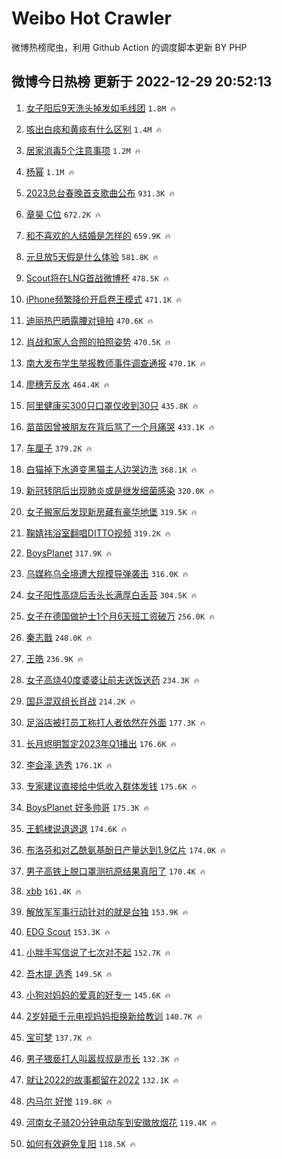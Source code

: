 # Weibo Hot Crawler 



微博热榜爬虫，利用 Github Action 的调度脚本更新 BY PHP 


## 微博今日热榜 更新于 2022-12-29 20:52:13 
1. [女子阳后9天洗头掉发如毛线团](https://s.weibo.com/weibo?q=%23%E5%A5%B3%E5%AD%90%E9%98%B3%E5%90%8E9%E5%A4%A9%E6%B4%97%E5%A4%B4%E6%8E%89%E5%8F%91%E5%A6%82%E6%AF%9B%E7%BA%BF%E5%9B%A2%23&t=31&band_rank=1&Refer=top) `1.8M 🔥` 

1. [咳出白痰和黄痰有什么区别](https://s.weibo.com/weibo?q=%23%E5%92%B3%E5%87%BA%E7%99%BD%E7%97%B0%E5%92%8C%E9%BB%84%E7%97%B0%E6%9C%89%E4%BB%80%E4%B9%88%E5%8C%BA%E5%88%AB%23&t=31&band_rank=2&Refer=top) `1.4M 🔥` 

1. [居家消毒5个注意事项](https://s.weibo.com/weibo?q=%23%E5%B1%85%E5%AE%B6%E6%B6%88%E6%AF%925%E4%B8%AA%E6%B3%A8%E6%84%8F%E4%BA%8B%E9%A1%B9%23&t=31&band_rank=3&Refer=top) `1.2M 🔥` 

1. [杨幂](https://s.weibo.com/weibo?q=%E6%9D%A8%E5%B9%82&t=31&band_rank=4&Refer=top) `1.1M 🔥` 

1. [2023总台春晚首支歌曲公布](https://s.weibo.com/weibo?q=%232023%E6%80%BB%E5%8F%B0%E6%98%A5%E6%99%9A%E9%A6%96%E6%94%AF%E6%AD%8C%E6%9B%B2%E5%85%AC%E5%B8%83%23&t=31&band_rank=5&Refer=top) `931.3K 🔥` 

1. [章昊 C位](https://s.weibo.com/weibo?q=%E7%AB%A0%E6%98%8A%20C%E4%BD%8D&t=31&band_rank=6&Refer=top) `672.2K 🔥` 

1. [和不喜欢的人结婚是怎样的](https://s.weibo.com/weibo?q=%23%E5%92%8C%E4%B8%8D%E5%96%9C%E6%AC%A2%E7%9A%84%E4%BA%BA%E7%BB%93%E5%A9%9A%E6%98%AF%E6%80%8E%E6%A0%B7%E7%9A%84%23&t=31&band_rank=7&Refer=top) `659.9K 🔥` 

1. [元旦放5天假是什么体验](https://s.weibo.com/weibo?q=%23%E5%85%83%E6%97%A6%E6%94%BE5%E5%A4%A9%E5%81%87%E6%98%AF%E4%BB%80%E4%B9%88%E4%BD%93%E9%AA%8C%23&t=31&band_rank=8&Refer=top) `581.8K 🔥` 

1. [Scout将在LNG首战微博杯](https://s.weibo.com/weibo?q=%23Scout%E5%B0%86%E5%9C%A8LNG%E9%A6%96%E6%88%98%E5%BE%AE%E5%8D%9A%E6%9D%AF%23&t=31&band_rank=9&Refer=top) `478.5K 🔥` 

1. [iPhone频繁降价开启卷王模式](https://s.weibo.com/weibo?q=%23iPhone%E9%A2%91%E7%B9%81%E9%99%8D%E4%BB%B7%E5%BC%80%E5%90%AF%E5%8D%B7%E7%8E%8B%E6%A8%A1%E5%BC%8F%23&t=31&band_rank=10&Refer=top) `471.1K 🔥` 

1. [迪丽热巴晒露腰对镜拍](https://s.weibo.com/weibo?q=%23%E8%BF%AA%E4%B8%BD%E7%83%AD%E5%B7%B4%E6%99%92%E9%9C%B2%E8%85%B0%E5%AF%B9%E9%95%9C%E6%8B%8D%23&t=31&band_rank=11&Refer=top) `470.6K 🔥` 

1. [肖战和家人合照的拍照姿势](https://s.weibo.com/weibo?q=%23%E8%82%96%E6%88%98%E5%92%8C%E5%AE%B6%E4%BA%BA%E5%90%88%E7%85%A7%E7%9A%84%E6%8B%8D%E7%85%A7%E5%A7%BF%E5%8A%BF%23&t=31&band_rank=12&Refer=top) `470.5K 🔥` 

1. [南大发布学生举报教师事件调查通报](https://s.weibo.com/weibo?q=%23%E5%8D%97%E5%A4%A7%E5%8F%91%E5%B8%83%E5%AD%A6%E7%94%9F%E4%B8%BE%E6%8A%A5%E6%95%99%E5%B8%88%E4%BA%8B%E4%BB%B6%E8%B0%83%E6%9F%A5%E9%80%9A%E6%8A%A5%23&t=31&band_rank=13&Refer=top) `470.1K 🔥` 

1. [廖穗芳反水](https://s.weibo.com/weibo?q=%23%E5%BB%96%E7%A9%97%E8%8A%B3%E5%8F%8D%E6%B0%B4%23&t=31&band_rank=14&Refer=top) `464.4K 🔥` 

1. [阿里健康买300只口罩仅收到30只](https://s.weibo.com/weibo?q=%23%E9%98%BF%E9%87%8C%E5%81%A5%E5%BA%B7%E4%B9%B0300%E5%8F%AA%E5%8F%A3%E7%BD%A9%E4%BB%85%E6%94%B6%E5%88%B030%E5%8F%AA%23&t=31&band_rank=15&Refer=top) `435.8K 🔥` 

1. [苗苗因曾被朋友在背后骂了一个月痛哭](https://s.weibo.com/weibo?q=%23%E8%8B%97%E8%8B%97%E5%9B%A0%E6%9B%BE%E8%A2%AB%E6%9C%8B%E5%8F%8B%E5%9C%A8%E8%83%8C%E5%90%8E%E9%AA%82%E4%BA%86%E4%B8%80%E4%B8%AA%E6%9C%88%E7%97%9B%E5%93%AD%23&t=31&band_rank=16&Refer=top) `433.1K 🔥` 

1. [车厘子](https://s.weibo.com/weibo?q=%E8%BD%A6%E5%8E%98%E5%AD%90&t=31&band_rank=17&Refer=top) `379.2K 🔥` 

1. [白猫掉下水道变黑猫主人边哭边洗](https://s.weibo.com/weibo?q=%23%E7%99%BD%E7%8C%AB%E6%8E%89%E4%B8%8B%E6%B0%B4%E9%81%93%E5%8F%98%E9%BB%91%E7%8C%AB%E4%B8%BB%E4%BA%BA%E8%BE%B9%E5%93%AD%E8%BE%B9%E6%B4%97%23&t=31&band_rank=18&Refer=top) `368.1K 🔥` 

1. [新冠转阴后出现肺炎或是继发细菌感染](https://s.weibo.com/weibo?q=%23%E6%96%B0%E5%86%A0%E8%BD%AC%E9%98%B4%E5%90%8E%E5%87%BA%E7%8E%B0%E8%82%BA%E7%82%8E%E6%88%96%E6%98%AF%E7%BB%A7%E5%8F%91%E7%BB%86%E8%8F%8C%E6%84%9F%E6%9F%93%23&t=31&band_rank=19&Refer=top) `320.0K 🔥` 

1. [女子搬家后发现新房藏有豪华地堡](https://s.weibo.com/weibo?q=%23%E5%A5%B3%E5%AD%90%E6%90%AC%E5%AE%B6%E5%90%8E%E5%8F%91%E7%8E%B0%E6%96%B0%E6%88%BF%E8%97%8F%E6%9C%89%E8%B1%AA%E5%8D%8E%E5%9C%B0%E5%A0%A1%23&t=31&band_rank=20&Refer=top) `319.5K 🔥` 

1. [鞠婧祎浴室翻唱DITTO视频](https://s.weibo.com/weibo?q=%23%E9%9E%A0%E5%A9%A7%E7%A5%8E%E6%B5%B4%E5%AE%A4%E7%BF%BB%E5%94%B1DITTO%E8%A7%86%E9%A2%91%23&t=31&band_rank=21&Refer=top) `319.2K 🔥` 

1. [BoysPlanet](https://s.weibo.com/weibo?q=%23BoysPlanet%23&t=31&band_rank=22&Refer=top) `317.9K 🔥` 

1. [乌媒称乌全境遭大规模导弹袭击](https://s.weibo.com/weibo?q=%23%E4%B9%8C%E5%AA%92%E7%A7%B0%E4%B9%8C%E5%85%A8%E5%A2%83%E9%81%AD%E5%A4%A7%E8%A7%84%E6%A8%A1%E5%AF%BC%E5%BC%B9%E8%A2%AD%E5%87%BB%23&t=31&band_rank=23&Refer=top) `316.0K 🔥` 

1. [女子阳性高烧后舌头长满厚白舌苔](https://s.weibo.com/weibo?q=%23%E5%A5%B3%E5%AD%90%E9%98%B3%E6%80%A7%E9%AB%98%E7%83%A7%E5%90%8E%E8%88%8C%E5%A4%B4%E9%95%BF%E6%BB%A1%E5%8E%9A%E7%99%BD%E8%88%8C%E8%8B%94%23&t=31&band_rank=24&Refer=top) `304.5K 🔥` 

1. [女子在德国做护士1个月6天班工资破万](https://s.weibo.com/weibo?q=%23%E5%A5%B3%E5%AD%90%E5%9C%A8%E5%BE%B7%E5%9B%BD%E5%81%9A%E6%8A%A4%E5%A3%AB1%E4%B8%AA%E6%9C%886%E5%A4%A9%E7%8F%AD%E5%B7%A5%E8%B5%84%E7%A0%B4%E4%B8%87%23&t=31&band_rank=25&Refer=top) `256.0K 🔥` 

1. [秦志戬](https://s.weibo.com/weibo?q=%E7%A7%A6%E5%BF%97%E6%88%AC&t=31&band_rank=26&Refer=top) `248.0K 🔥` 

1. [王皓](https://s.weibo.com/weibo?q=%E7%8E%8B%E7%9A%93&t=31&band_rank=27&Refer=top) `236.9K 🔥` 

1. [女子高烧40度婆婆让前夫送饭送药](https://s.weibo.com/weibo?q=%23%E5%A5%B3%E5%AD%90%E9%AB%98%E7%83%A740%E5%BA%A6%E5%A9%86%E5%A9%86%E8%AE%A9%E5%89%8D%E5%A4%AB%E9%80%81%E9%A5%AD%E9%80%81%E8%8D%AF%23&t=31&band_rank=28&Refer=top) `234.3K 🔥` 

1. [国乒混双组长肖战](https://s.weibo.com/weibo?q=%23%E5%9B%BD%E4%B9%92%E6%B7%B7%E5%8F%8C%E7%BB%84%E9%95%BF%E8%82%96%E6%88%98%23&t=31&band_rank=29&Refer=top) `214.2K 🔥` 

1. [足浴店被打员工称打人者依然在外面](https://s.weibo.com/weibo?q=%23%E8%B6%B3%E6%B5%B4%E5%BA%97%E8%A2%AB%E6%89%93%E5%91%98%E5%B7%A5%E7%A7%B0%E6%89%93%E4%BA%BA%E8%80%85%E4%BE%9D%E7%84%B6%E5%9C%A8%E5%A4%96%E9%9D%A2%23&t=31&band_rank=30&Refer=top) `177.3K 🔥` 

1. [长月烬明暂定2023年Q1播出](https://s.weibo.com/weibo?q=%23%E9%95%BF%E6%9C%88%E7%83%AC%E6%98%8E%E6%9A%82%E5%AE%9A2023%E5%B9%B4Q1%E6%92%AD%E5%87%BA%23&t=31&band_rank=31&Refer=top) `176.6K 🔥` 

1. [李会泽 选秀](https://s.weibo.com/weibo?q=%E6%9D%8E%E4%BC%9A%E6%B3%BD%20%E9%80%89%E7%A7%80&t=31&band_rank=32&Refer=top) `176.1K 🔥` 

1. [专家建议直接给中低收入群体发钱](https://s.weibo.com/weibo?q=%23%E4%B8%93%E5%AE%B6%E5%BB%BA%E8%AE%AE%E7%9B%B4%E6%8E%A5%E7%BB%99%E4%B8%AD%E4%BD%8E%E6%94%B6%E5%85%A5%E7%BE%A4%E4%BD%93%E5%8F%91%E9%92%B1%23&t=31&band_rank=33&Refer=top) `175.6K 🔥` 

1. [BoysPlanet 好多帅哥](https://s.weibo.com/weibo?q=BoysPlanet%20%E5%A5%BD%E5%A4%9A%E5%B8%85%E5%93%A5&t=31&band_rank=34&Refer=top) `175.3K 🔥` 

1. [王鹤棣说退退退](https://s.weibo.com/weibo?q=%23%E7%8E%8B%E9%B9%A4%E6%A3%A3%E8%AF%B4%E9%80%80%E9%80%80%E9%80%80%23&t=31&band_rank=35&Refer=top) `174.6K 🔥` 

1. [布洛芬和对乙酰氨基酚日产量达到1.9亿片](https://s.weibo.com/weibo?q=%23%E5%B8%83%E6%B4%9B%E8%8A%AC%E5%92%8C%E5%AF%B9%E4%B9%99%E9%85%B0%E6%B0%A8%E5%9F%BA%E9%85%9A%E6%97%A5%E4%BA%A7%E9%87%8F%E8%BE%BE%E5%88%B01.9%E4%BA%BF%E7%89%87%23&t=31&band_rank=36&Refer=top) `174.0K 🔥` 

1. [男子高铁上脱口罩测抗原结果真阳了](https://s.weibo.com/weibo?q=%23%E7%94%B7%E5%AD%90%E9%AB%98%E9%93%81%E4%B8%8A%E8%84%B1%E5%8F%A3%E7%BD%A9%E6%B5%8B%E6%8A%97%E5%8E%9F%E7%BB%93%E6%9E%9C%E7%9C%9F%E9%98%B3%E4%BA%86%23&t=31&band_rank=37&Refer=top) `170.4K 🔥` 

1. [xbb](https://s.weibo.com/weibo?q=%23xbb%23&t=31&band_rank=38&Refer=top) `161.4K 🔥` 

1. [解放军军事行动针对的就是台独](https://s.weibo.com/weibo?q=%23%E8%A7%A3%E6%94%BE%E5%86%9B%E5%86%9B%E4%BA%8B%E8%A1%8C%E5%8A%A8%E9%92%88%E5%AF%B9%E7%9A%84%E5%B0%B1%E6%98%AF%E5%8F%B0%E7%8B%AC%23&t=31&band_rank=39&Refer=top) `153.9K 🔥` 

1. [EDG Scout](https://s.weibo.com/weibo?q=EDG%20Scout&t=31&band_rank=40&Refer=top) `153.3K 🔥` 

1. [小胖手写信说了七次对不起](https://s.weibo.com/weibo?q=%23%E5%B0%8F%E8%83%96%E6%89%8B%E5%86%99%E4%BF%A1%E8%AF%B4%E4%BA%86%E4%B8%83%E6%AC%A1%E5%AF%B9%E4%B8%8D%E8%B5%B7%23&t=31&band_rank=41&Refer=top) `152.7K 🔥` 

1. [吾木提 选秀](https://s.weibo.com/weibo?q=%E5%90%BE%E6%9C%A8%E6%8F%90%20%E9%80%89%E7%A7%80&t=31&band_rank=42&Refer=top) `149.5K 🔥` 

1. [小狗对妈妈的爱真的好专一](https://s.weibo.com/weibo?q=%23%E5%B0%8F%E7%8B%97%E5%AF%B9%E5%A6%88%E5%A6%88%E7%9A%84%E7%88%B1%E7%9C%9F%E7%9A%84%E5%A5%BD%E4%B8%93%E4%B8%80%23&t=31&band_rank=43&Refer=top) `145.6K 🔥` 

1. [2岁娃砸千元电视妈妈拒换新给教训](https://s.weibo.com/weibo?q=%232%E5%B2%81%E5%A8%83%E7%A0%B8%E5%8D%83%E5%85%83%E7%94%B5%E8%A7%86%E5%A6%88%E5%A6%88%E6%8B%92%E6%8D%A2%E6%96%B0%E7%BB%99%E6%95%99%E8%AE%AD%23&t=31&band_rank=44&Refer=top) `140.7K 🔥` 

1. [宝可梦](https://s.weibo.com/weibo?q=%E5%AE%9D%E5%8F%AF%E6%A2%A6&t=31&band_rank=45&Refer=top) `137.7K 🔥` 

1. [男子猥亵打人叫嚣叔叔是市长](https://s.weibo.com/weibo?q=%23%E7%94%B7%E5%AD%90%E7%8C%A5%E4%BA%B5%E6%89%93%E4%BA%BA%E5%8F%AB%E5%9A%A3%E5%8F%94%E5%8F%94%E6%98%AF%E5%B8%82%E9%95%BF%23&t=31&band_rank=46&Refer=top) `132.3K 🔥` 

1. [就让2022的故事都留在2022](https://s.weibo.com/weibo?q=%23%E5%B0%B1%E8%AE%A92022%E7%9A%84%E6%95%85%E4%BA%8B%E9%83%BD%E7%95%99%E5%9C%A82022%23&t=31&band_rank=47&Refer=top) `132.1K 🔥` 

1. [内马尔 好惨](https://s.weibo.com/weibo?q=%E5%86%85%E9%A9%AC%E5%B0%94%20%E5%A5%BD%E6%83%A8&t=31&band_rank=48&Refer=top) `119.8K 🔥` 

1. [河南女子骑20分钟电动车到安徽放烟花](https://s.weibo.com/weibo?q=%23%E6%B2%B3%E5%8D%97%E5%A5%B3%E5%AD%90%E9%AA%9120%E5%88%86%E9%92%9F%E7%94%B5%E5%8A%A8%E8%BD%A6%E5%88%B0%E5%AE%89%E5%BE%BD%E6%94%BE%E7%83%9F%E8%8A%B1%23&t=31&band_rank=49&Refer=top) `119.4K 🔥` 

1. [如何有效避免复阳](https://s.weibo.com/weibo?q=%23%E5%A6%82%E4%BD%95%E6%9C%89%E6%95%88%E9%81%BF%E5%85%8D%E5%A4%8D%E9%98%B3%23&t=31&band_rank=50&Refer=top) `118.5K 🔥` 

